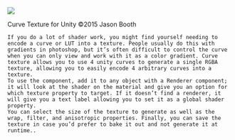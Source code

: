 ![](http://imgur.com/K2YMMyt)

Curve Texture for Unity
©2015 Jason Booth
	
	If you do a lot of shader work, you might find yourself needing to encode a curve or LUT into a texture. People usually do this with gradients in photoshop, but it’s often difficult to control the curve when you can only view and work with it as a color gradient. Curve texture allows you to use 4 unity curves to generate a single RGBA texture, allowing you to easily encode 4 arbitrary curves into a texture.
	To use the component, add it to any object with a Renderer component; it will look at the shader on the material and give you an option for which texture property to target. If it doesn’t find a renderer, it will give you a text label allowing you to set it as a global shader property. 
	You can select the size of the texture to generate as well as the wrap, filter, and anisotropic properties. Finally, you can save the texture in case you’d prefer to bake it out and not generate it at runtime..
	